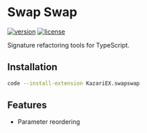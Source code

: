 # Swap Swap

[![version](https://img.shields.io/visual-studio-marketplace/v/KazariEX.swapswap?labelColor=D9204C&color=FFF799)](https://marketplace.visualstudio.com/items?itemName=KazariEX.swapswap)
[![license](https://img.shields.io/github/license/KazariEX/swapswap.svg?labelColor=D9204C&color=FFF799)](https://github.com/KazariEX/swapswap/tree/main/LICENSE)

Signature refactoring tools for TypeScript.

## Installation

```bash
code --install-extension KazariEX.swapswap
```

## Features

- Parameter reordering
